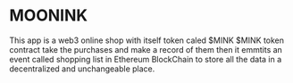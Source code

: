 # MOONINK
This app is a web3 online shop with itself token caled $MINK
$MINK token contract take the purchases and make a record of them then it emmtits an event called shopping list in Ethereum BlockChain
to store all the data in a decentralized and unchangeable place.
